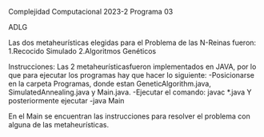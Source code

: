Complejidad Computacional 2023-2
Programa 03

ADLG

Las dos metaheurísticas elegidas para el Problema de las N-Reinas fueron:
1.Recocido Simulado
2.Algoritmos Genéticos

Instrucciones:
Las 2 metaheurísticasfueron implementados en JAVA, por lo que para ejecutar los programas hay que hacer lo siguiente:
-Posicionarse en la carpeta Programas, donde estan GeneticAlgorithm.java, SimulatedAnnealing.java y Main.java.
-Ejecutar el comando: javac *.java
Y posteriormente ejecutar
-java Main

En el Main se encuentran las instrucciones para resolver el problema con alguna de las metaheurísticas.
